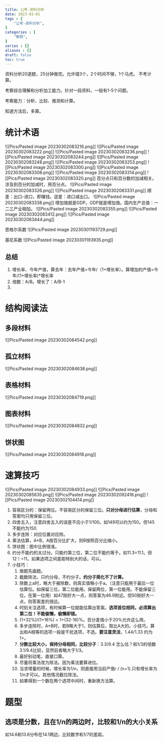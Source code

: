 ```yaml
---
title: 公考-资料分析
date: 2023-03-01
tags : [
	"公考-资料分析",
]
categories : [
	"教程",
]
series : []
aliases : []
draft: false
toc: true
---
```


资料分析20道题，25分钟做完。允许错3个，2个时间不够，1个马虎。
不考计算。

考察综合理解和分析加工能力。针对一段资料，一般有1-5个问题。

考察能力：分析、比较、推测和计算。

知道方法后，多算。 

# 统计术语
![[Pics/Pasted image 20230302083216.png]]
![[Pics/Pasted image 20230302083222.png]]
![[Pics/Pasted image 20230302083236.png]]
![[Pics/Pasted image 20230302083244.png]]
![[Pics/Pasted image 20230302083248.png]]
![[Pics/Pasted image 20230302083253.png]]
![[Pics/Pasted image 20230302083300.png]]
![[Pics/Pasted image 20230302083308.png]]
![[Pics/Pasted image 20230302083314.png]]
![[Pics/Pasted image 20230302083320.png]]
百分点只和百分数的加减相关。涉及到百分的加减时，用百分点。
![[Pics/Pasted image 20230302083326.png]]
![[Pics/Pasted image 20230302083331.png]]
顺差：出口-进口，即赚钱。逆差：进口减出口。
![[Pics/Pasted image 20230302083338.png]]
增加值就是GDP。GDP就是增加值。国内生产总值：一二三产业相加。
![[Pics/Pasted image 20230302083355.png]]
![[Pics/Pasted image 20230302083412.png]]
![[Pics/Pasted image 20230302083444.png]]


恩格尔系数
![[Pics/Pasted image 20230301193729.png]]

基尼系数
![[Pics/Pasted image 20230301193935.png]]

## 总结
1. 增长率、今年产值，算去年：去年产值=今年/（1+增长率）。算增加的产值=今年/(1+增长率)\*增长率
2. 倍数：A/B。增长了：A/B-1
3. 


# 结构阅读法

## 多段材料
![[Pics/Pasted image 20230302084542.png]]

## 孤立材料
![[Pics/Pasted image 20230302084638.png]]

## 表格材料
![[Pics/Pasted image 20230302084719.png]]

## 图表材料
![[Pics/Pasted image 20230302084832.png]]
## 饼状图

![[Pics/Pasted image 20230302084918.png]]


# 速算技巧

![[Pics/Pasted image 20230302084933.png]]
![[Pics/Pasted image 20230302085635.png]]
![[Pics/Pasted image 20230302092418.png]]
![[Pics/Pasted image 20230302104414.png]]
1. 容易区分的：保留两位。不容易区分的保留三位。**只对分母进行估算**，分母和答案均只用保留三位。
2. 四舍五入，注意四舍五入的误差不应小于1/100。如149可以约为150。但145不能约为150.
3. 多步连除：对应位置对应除。
4. 乘法估算，A\*B，A按百分比扩大，则B按照百分比缩小。
5. 饼状图：图中比例很准。
6. 约分不能约的太过分。只能约第三位，第二位不能约等于。如11.3=11.1。但12！=11。如果选项之间差距特别大的话，可以。
7. 小技巧：
	1. 做题先画题。
	2. 截数除法，只约分母，不约分子。**约分子简化不了计算。**
	3. 除数上a时，略大于被除数，则真实值略小于a。（注意只能用于最后一位估算位。如保留三位，第二位能用。保留两位，第一位能用。不能保留三位，在第一位用）如47刚好大一点，则答案为46.9附近。但50刚好大一点，则答案差的很远。
	4. 时刻关注选项，有时候算一位就能估算出答案。**选项首位相同，必须算出第二位！不能偷懒，偷懒即错。**
	5. (1+32%)/(1+16%) = 1+(32-16)%。百分差值小于20%允许这么用。
	6. 多步连除时，A\*B时，若B略大于1，则估算后，取比A大的。小技巧，算出和A相等的选项一般是干扰选项，不选。**要注意灵活**，1.44/1.33 约为 1+。
	7. **分数比较大小，保持分母相同，比较分子**：3.3/9.4 怎么估？和1/3的倍数3.1/9.4比较，显然前者略大于1/3。
	8. 最好别动笔，直接口算。
	9. 尽量将乘法改为除法。因为乘法要算进位。
	10. 当求增量的时候，增长率为1/n，则直接用当前产值r / (n+1).只有增长率为1/n才可以。其他情况截位除法。
	11. 如果得到一个数在两个选项中间时，重新换方法算。


# 题型

## 选项是分数，且在1/n的两边时，比较和1/n的大小关系
如14.6和13.6分布在14.1两边，比较数字和1/7的差距。